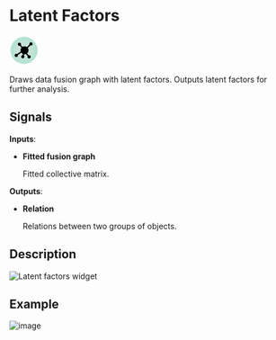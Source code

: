 Latent Factors
==============

![Latent factors widget icon](icons/latent-factors.png)

Draws data fusion graph with latent factors. Outputs latent factors for further analysis.

Signals
-------

**Inputs**:

- **Fitted fusion graph**

  Fitted collective matrix.

**Outputs**:

- **Relation**

  Relations between two groups of objects.

Description
-----------



![Latent factors widget](images/GEOdataset-stamped.png)



Example
-------



<img src="images/GEODataSets-Example2.png" alt="image" width="600">
